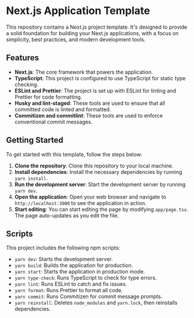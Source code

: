 # Next.js Application Template

This repository contains a Next.js project template. It's designed to provide a solid foundation for building your Next.js applications, with a focus on simplicity, best practices, and modern development tools.

## Features

- **Next.js**: The core framework that powers the application.
- **TypeScript**: This project is configured to use TypeScript for static type checking.
- **ESLint and Prettier**: The project is set up with ESLint for linting and Prettier for code formatting.
- **Husky and lint-staged**: These tools are used to ensure that all committed code is linted and formatted.
- **Commitizen and commitlint**: These tools are used to enforce conventional commit messages.

## Getting Started

To get started with this template, follow the steps below:

1. **Clone the repository**: Clone this repository to your local machine.
2. **Install dependencies**: Install the necessary dependencies by running `yarn install`.
3. **Run the development server**: Start the development server by running `yarn dev`.
4. **Open the application**: Open your web browser and navigate to `http://localhost:3000` to see the application in action.
5. **Start editing**: You can start editing the page by modifying `app/page.tsx`. The page auto-updates as you edit the file.

## Scripts

This project includes the following npm scripts:

- `yarn dev`: Starts the development server.
- `yarn build`: Builds the application for production.
- `yarn start`: Starts the application in production mode.
- `yarn type-check`: Runs TypeScript to check for type errors.
- `yarn lint`: Runs ESLint to catch and fix issues.
- `yarn format`: Runs Prettier to format all code.
- `yarn commit`: Runs Commitizen for commit message prompts.
- `yarn reinstall`: Deletes `node_modules` and `yarn.lock`, then reinstalls dependencies.
